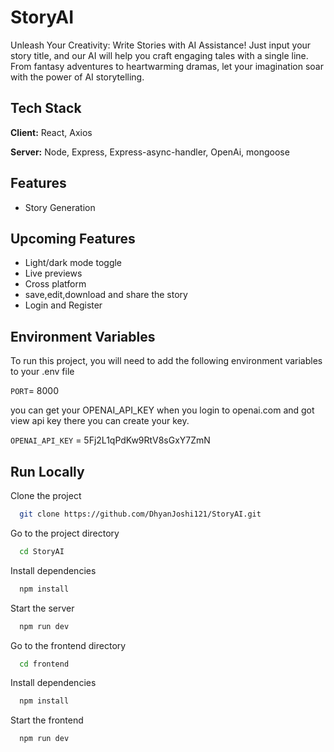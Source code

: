 # StoryAI
Unleash Your Creativity: Write Stories with AI Assistance! Just input your story title, and our AI will help you craft engaging tales with a single line. From fantasy adventures to heartwarming dramas, let your imagination soar with the power of AI storytelling.


## Tech Stack

**Client:** React, Axios

**Server:** Node, Express, Express-async-handler, OpenAi, mongoose


## Features

- Story Generation 


## Upcoming Features

- Light/dark mode toggle
- Live previews
- Cross platform
- save,edit,download and share the story
- Login and Register
## Environment Variables

To run this project, you will need to add the following environment variables to your .env file

`PORT`= 8000

you can get your OPENAI_API_KEY when you login to openai.com and got view api key there you can create your key.

`OPENAI_API_KEY` = 5Fj2L1qPdKw9RtV8sGxY7ZmN






## Run Locally

Clone the project

```bash
  git clone https://github.com/DhyanJoshi121/StoryAI.git
```

Go to the project directory

```bash
  cd StoryAI
```

Install dependencies

```bash
  npm install
```

Start the server

```bash
  npm run dev
```

Go to the frontend directory

```bash
  cd frontend
```

Install dependencies

```bash
  npm install
```

Start the frontend

```bash
  npm run dev
```
